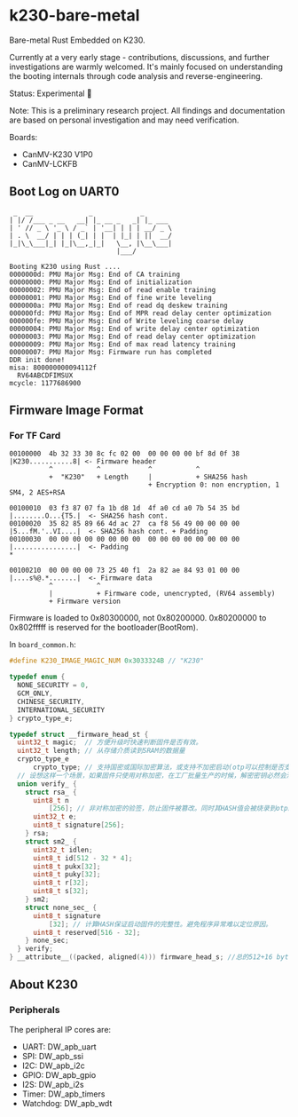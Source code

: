 
# k230-bare-metal

Bare-metal Rust Embedded on K230.

Currently at a very early stage - contributions, discussions, and further investigations are warmly welcomed.
It's mainly focused on understanding the booting internals through code analysis and reverse-engineering.

Status: Experimental 🧪

Note: This is a preliminary research project. All findings and documentation are based on personal investigation and may need verification.

Boards:

- CanMV-K230 V1P0
- CanMV-LCKFB

## Boot Log on UART0

```text
 _  __              _            _
| |/ /___ _ __   __| |_ __ _   _| |_ ___
| ' // _ \ '_ \ / _` | '__| | | | __/ _ \
| . \  __/ | | | (_| | |  | |_| | ||  __/
|_|\_\___|_| |_|\__,_|_|   \__, |\__\___|
                           |___/

Booting K230 using Rust ....
0000000d: PMU Major Msg: End of CA training
00000000: PMU Major Msg: End of initialization
00000002: PMU Major Msg: End of read enable training
00000001: PMU Major Msg: End of fine write leveling
0000000a: PMU Major Msg: End of read dq deskew training
000000fd: PMU Major Msg: End of MPR read delay center optimization
000000fe: PMU Major Msg: End of Write leveling coarse delay
00000004: PMU Major Msg: End of write delay center optimization
00000003: PMU Major Msg: End of read delay center optimization
00000009: PMU Major Msg: End of max read latency training
00000007: PMU Major Msg: Firmware run has completed
DDR init done!
misa: 800000000094112f
  RV64ABCDFIMSUX
mcycle: 1177686900
```

## Firmware Image Format

### For TF Card

```text
00100000  4b 32 33 30 8c fc 02 00  00 00 00 00 bf 8d 0f 38  |K230...........8| <- Firmware header
          ^           ^            ^           ^
          +  "K230"   + Length     |           + SHA256 hash
                                   + Encryption 0: non encryption, 1 SM4, 2 AES+RSA

00100010  03 f3 87 07 fa 1b d8 1d  4f a0 cd a0 7b 54 35 bd  |........O...{T5.|  <- SHA256 hash cont.
00100020  35 82 85 89 66 4d ac 27  ca f8 56 49 00 00 00 00  |5...fM.'..VI....|  <- SHA256 hash cont. + Padding
00100030  00 00 00 00 00 00 00 00  00 00 00 00 00 00 00 00  |................|  <- Padding
*

00100210  00 00 00 00 73 25 40 f1  2a 82 ae 84 93 01 00 00  |....s%@.*.......|  <- Firmware data
          ^           ^
          |           + Firmware code, unencrypted, (RV64 assembly)
          + Firmware version
```

Firmware is loaded to 0x80300000, not 0x80200000. 0x80200000 to 0x802fffff is reserved for the bootloader(BootRom).

In `board_common.h`:

```c
#define K230_IMAGE_MAGIC_NUM 0x3033324B // "K230"

typedef enum {
  NONE_SECURITY = 0,
  GCM_ONLY,
  CHINESE_SECURITY,
  INTERNATIONAL_SECURITY
} crypto_type_e;

typedef struct __firmware_head_st {
  uint32_t magic;  // 方便升级时快速判断固件是否有效。
  uint32_t length; // 从存储介质读到SRAM的数据量
  crypto_type_e
      crypto_type; // 支持国密或国际加密算法，或支持不加密启动(otp可以控制是否支持)。
  // 设想这样一个场景，如果固件只使用对称加密，在工厂批量生产的时候，解密密钥必然会泄露给工厂。如果使用非对称加密就可以这种问题了，只需要把公钥交给工厂。
  union verify_ {
    struct rsa_ {
      uint8_t n
          [256]; // 非对称加密的验签，防止固件被篡改。同时其HASH值会被烧录到otp。
      uint32_t e;
      uint8_t signature[256];
    } rsa;
    struct sm2_ {
      uint32_t idlen;
      uint8_t id[512 - 32 * 4];
      uint8_t pukx[32];
      uint8_t puky[32];
      uint8_t r[32];
      uint8_t s[32];
    } sm2;
    struct none_sec_ {
      uint8_t signature
          [32]; // 计算HASH保证启动固件的完整性。避免程序异常难以定位原因。
      uint8_t reserved[516 - 32];
    } none_sec;
  } verify;
} __attribute__((packed, aligned(4))) firmware_head_s; //总的512+16 bytes
```

## About K230

### Peripherals

The peripheral IP cores are:

- UART: DW_apb_uart
- SPI: DW_apb_ssi
- I2C: DW_apb_i2c
- GPIO: DW_apb_gpio
- I2S: DW_apb_i2s
- Timer: DW_apb_timers
- Watchdog: DW_apb_wdt
